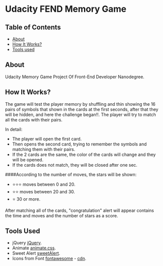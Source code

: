 # Udacity FEND Memory Game


## Table of Contents

* [About](#About)
* [How It Works?](#how-it-works)
* [Tools used](#Tools-used)

## About

Udacity Memory Game Project Of Front-End Developer Nanodegree.


## How It Works?

The game will test the player memory by shuffling and thin showing the 16 pairs
of symbols that shown in the cards at the first seconds, after that they will be hidden,
and here the challenge began!!.
The player will try to match all the cards with their pairs.

In detail:
* The player will open the first card.
* Then opens the second card, trying to remember the symbols and matching them with their pairs.
* If the 2 cards are the same, the color of the cards will change and they will be opened.
* If the cards does not match, they will be closed after one sec.

####According to the number of moves, the stars will be shown:
*  :star::star::star: moves between 0 and 20.
* :star::star: moves between 20 and 30.
* :star: 30 or more.

After matching all of the cards, "congratulation" alert will appear contains
the time and moves and the number of stars as a score.

## Tools Used

* jQuery [jQuery](https://jquery.com/).
* Animate [animate.css](https://daneden.github.io/animate.css/).
* Sweet Alert [sweetAlert](https://sweetalert2.github.io/).
* Icons from Font [fontawesome](https://fontawesome.com/v4.7.0/icons/) - [cdn](https://maxcdn.bootstrapcdn.com/font-awesome/4.6.1/css/font-awesome.min.css).

